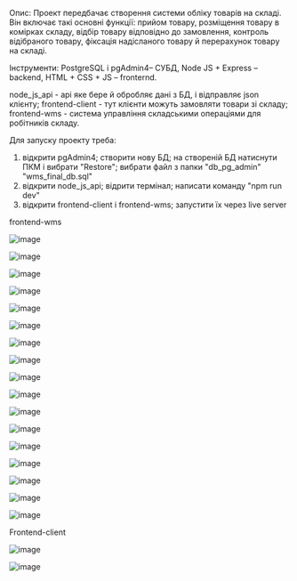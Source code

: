 Опис: Проект передбачає створення системи обліку товарів на складі. Він включає такі основні функції: прийом товару, розміщення товару в комірках складу, відбір товару відповідно до замовлення, контроль відібраного товару, фіксація надісланого товару й перерахунок товару на складі. 

Інструменти: PostgreSQL і pgAdmin4– СУБД, Node JS + Express – backend, HTML + CSS + JS – fronternd.

node_js_api - api яке бере й обробляє дані з БД, і відправляє json клієнту;
frontend-client - тут клієнти можуть замовляти товари зі складу;
frontend-wms - система управління складськими операціями для робітників складу.

Для запуску проекту треба: 
1) відкрити pgAdmin4; створити нову БД; на створеній БД натиснути ПКМ і вибрати "Restore"; вибрати файл з папки "db_pg_admin" "wms_final_db.sql"
2) відкрити node_js_api; відрити термінал; написати команду "npm run dev"
3) відкрити frontend-client і frontend-wms; запустити їх через live server

frontend-wms

![image](https://github.com/user-attachments/assets/44304d99-244f-4d75-918d-24dc2d75e80a)

![image](https://github.com/user-attachments/assets/b6601144-92f5-467f-b011-c48588057835)

![image](https://github.com/user-attachments/assets/78c47bcf-03b8-481f-88c0-eb062cb6d1e4)

![image](https://github.com/user-attachments/assets/4f82e5f9-b798-4727-83a7-39047811036c)

![image](https://github.com/user-attachments/assets/7263ac1d-b16d-4a86-b8b5-780079a9b055)

![image](https://github.com/user-attachments/assets/842610d2-1d77-47bd-8034-250ce37b3fbd)

![image](https://github.com/user-attachments/assets/adefd24e-474b-4399-933e-d564e3b37ffb)

![image](https://github.com/user-attachments/assets/6dcf43f6-a201-4b46-9614-d1185024dfb8)

![image](https://github.com/user-attachments/assets/a3bd7b14-ae7e-4c30-be24-1eb3fbcab51a)

![image](https://github.com/user-attachments/assets/845e13e5-d4de-4917-a0f3-93a3241dd800)

![image](https://github.com/user-attachments/assets/1a9fca67-87cc-4e0e-beba-aa8bf2bad534)

![image](https://github.com/user-attachments/assets/1a26d040-c243-44ea-910e-f070bf2a5b73)

![image](https://github.com/user-attachments/assets/9fff5ab4-dd86-43c1-9fdc-5214079f329f)

![image](https://github.com/user-attachments/assets/befec9de-97ac-449a-bd83-facba5aa272c)

![image](https://github.com/user-attachments/assets/2d329536-65bc-4014-96c0-b83ff8774780)

![image](https://github.com/user-attachments/assets/fd3c43b2-21d8-4c74-9491-08ca257929df)

![image](https://github.com/user-attachments/assets/e48f8dc5-cb43-4ed1-826e-5476fb4a4f30)

Frontend-client

![image](https://github.com/user-attachments/assets/13b51c73-c77b-420f-8d99-2e54c0949512)

![image](https://github.com/user-attachments/assets/540b52c2-662e-4187-949b-09b7e901563a)

